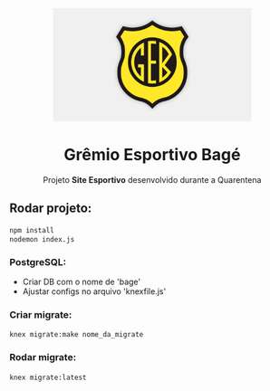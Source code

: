 <p align="center">
  <img width="350" height="200" src="./static/gremioesportivobagecapa.png"></img>
</p>
<h1 align="center">Grêmio Esportivo Bagé</h1>
<p align="center">Projeto <strong>Site Esportivo</strong> desenvolvido durante a Quarentena</p>


## Rodar projeto:

```
npm install
nodemon index.js
```

### PostgreSQL:

<ul>
  <li>Criar DB com o nome de 'bage'</li>
  <li>Ajustar configs no arquivo 'knexfile.js'</li>
</ul>

### Criar migrate:

```
knex migrate:make nome_da_migrate
```

### Rodar migrate:

```
knex migrate:latest
```